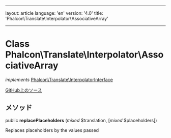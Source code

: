 * * *

layout: article language: 'en' version: '4.0' title: 'Phalcon\Translate\Interpolator\AssociativeArray'

* * *

# Class **Phalcon\Translate\Interpolator\AssociativeArray**

*implements* [Phalcon\Translate\InterpolatorInterface](/4.0/en/api/Phalcon_Translate_InterpolatorInterface)

<a href="https://github.com/phalcon/cphalcon/tree/v4.0.0/phalcon/translate/interpolator/associativearray.zep" class="btn btn-default btn-sm">GitHub上のソース</a>

## メソッド

public **replacePlaceholders** (*mixed* $translation, [*mixed* $placeholders])

Replaces placeholders by the values passed